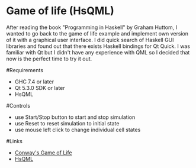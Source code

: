 Game of life (HsQML)
====================================

After reading the book "Programming in Haskell" by Graham Huttom, I wanted to  go back to the game of life example and implement own version of it with a graphical user interface. I did quick search of Haskell GUI libraries and found out that there exists Haskell bindings for Qt Quick. I was familiar with Qt but I didn't have any experience with QML so I decided that now is the perfect time to try it out.

#Requirements
- GHC 7.4 or later
- Qt 5.3.0 SDK or later
- HsQML

#Controls
- use Start/Stop button to start and stop simulation
- use Reset to reset simulation to initial state
- use mouse left click to change individual cell states

#Links
- [Conway's Game of Life](http://en.wikipedia.org/wiki/Conway%27s_Game_of_Life)
- [HsQML](http://www.gekkou.co.uk/software/hsqml/)
